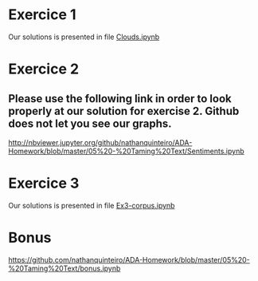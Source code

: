 # Exercice 1

Our solutions is presented in file [Clouds.ipynb](https://github.com/nathanquinteiro/ADA-Homework/blob/master/05%20-%20Taming%20Text/Clouds.ipynb)

# Exercice 2

## **Please use the following link in order to look properly at our solution for exercise 2. Github does not let you see our graphs.**

<http://nbviewer.jupyter.org/github/nathanquinteiro/ADA-Homework/blob/master/05%20-%20Taming%20Text/Sentiments.ipynb>


# Exercice 3

Our solutions is presented in file [Ex3-corpus.ipynb](https://github.com/nathanquinteiro/ADA-Homework/blob/master/05%20-%20Taming%20Text/Ex3-corpus.ipynb)

# Bonus

https://github.com/nathanquinteiro/ADA-Homework/blob/master/05%20-%20Taming%20Text/bonus.ipynb

